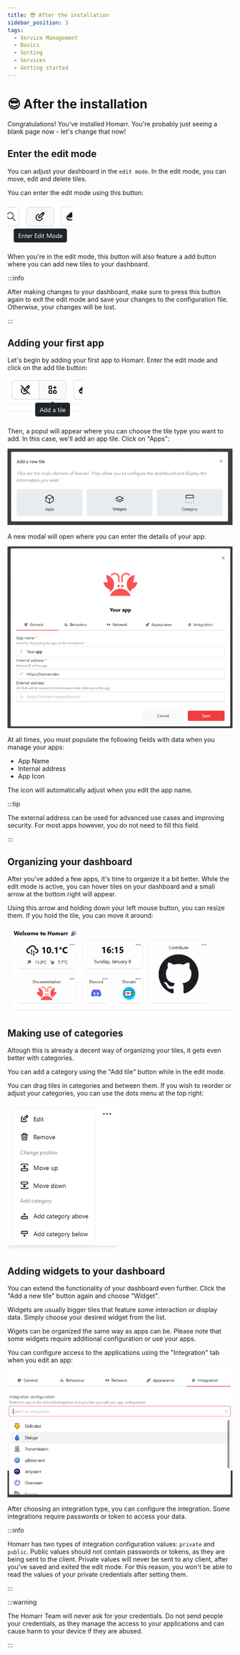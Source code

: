 ```yaml
---
title: 😎 After the installation
sidebar_position: 3
tags:
  - Service Management
  - Basics
  - Sorting
  - Services
  - Getting started
---
```


# 😎 After the installation
Congratulations! You've installed Homarr. You're probably just seeing a blank page now - let's change that now!

## Enter the edit mode
You can adjust your dashboard in the ``edit mode``. In the edit mode, you can move, edit and delete tiles.

You can enter the edit mode using this button:

![edit mode button at the top right](img/enter-edit-mode.png)

When you're in the edit mode, this button will also feature a add button where you can add new tiles to your dashboard.

:::info

After making changes to your dashboard, make sure to press this button again to exit the edit mode and save your changes to the configuration file. Otherwise, your changes will be lost.

:::

## Adding your first app
Let's begin by adding your first app to Homarr. Enter the edit mode and click on the add tile button:

![](img/edit-mode-add-tile-button.png)

Then, a popul will appear where you can choose the tile type you want to add. In this case, we'll add an app tile. Click on "Apps":

![](img/edit-mode-select-element.png)

A new modal will open where you can enter the details of your app:

![](img/add-app-modal.png)

At all times, you must populate the following fields with data when you manage your apps:

- App Name
- Internal address
- App Icon

The icon will automatically adjust when you edit the app name.

:::tip

The external address can be used for advanced use cases and improving security. For most apps however, you do not need to fill this field.

:::

## Organizing your dashboard
After you've added a few apps, it's time to organize it a bit better. While the edit mode is active, you can hover tiles on your dashboard and a small arrow at the bottom right will appear.

Using this arrow and holding down your left mouse button, you can resize them. If you hold the tile, you can move it around:

![](img/homarr-organize.gif)

## Making use of categories
Altough this is already a decent way of organizing your tiles, it gets even better with categories.

You can add a category using the "Add tile" button while in the edit mode.

You can drag tiles in categories and between them. If you wish to reorder or adjust your categories, you can use the dots menu at the top right:

![](img/category-menu.png)

## Adding widgets to your dashboard

You can extend the functionality of your dashboard even further. Click the "Add a new tile" button again and choose "Widget".

Widgets are usually bigger tiles that feature some interaction or display data. Simply choose your desired widget from the list.

Wigets can be organized the same way as apps can be. Please note that some widgets require additional configuration or use your apps.

You can configure access to the applications using the "Integration" tab when you edit an app:

![](img/app-integration.png)

After choosing an integration type, you can configure the integration. Some integrations require passwords or token to access your data.

:::info

Homarr has two types of integration configuration values: ``private`` and ``public``. Public values should not contain passwords or tokens, as they are being sent to the client. Private values will never be sent to any client, after you've saved and exited the edit mode. For this reason, you won't be able to read the values of your private credentials after setting them.

:::

:::warning

The Homarr Team will never ask for your credentials. Do not send people your credentials, as they manage the access to your applications and can cause harm to your device if they are abused.

:::
